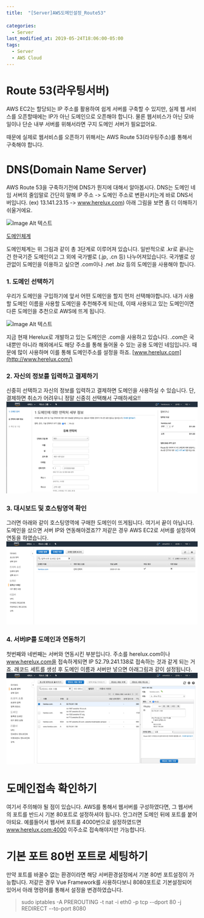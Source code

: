 ```yaml
---
title:  "[Server]AWS도메인설정_Route53"

categories:
  - Server
last_modified_at: 2019-05-24T18:06:00-05:00
tags:
  - Server
  - AWS Cloud
---
```



# Route 53(라우팅서버)
AWS EC2는 할당되는 IP 주소를 활용하여 쉽게 서버를 구축할 수 있지만, 실제 웹 서비스를 오픈할때에는 IP가 아닌 도메인으로 오픈해야 합니다.
물론 웹서비스가 아닌 모바일이나 단순 내부 서버를 위해서라면 구지 도메인 서버가 필요없어요.

때문에 실제로 웹서비스를 오픈하기 위해서는 AWS Route 53(라우팅주소)를 통해서 구축해야 합니다.

# DNS(Domain Name Server)
AWS Route 53을 구축하기전에 DNS가 뭔지에 대해서 알아봅시다.
DNS는 도메인 네임 서버의 줄임말로 간단히 말해 IP 주소 -> 도메인 주소로 변환시키는게 바로 DNS서버입니다.
(ex) 13.141.23.15 -> www.herelux.com)
아래 그림을 보면 좀 더 이해하기 쉬울거에요.

![Image Alt 텍스트](/assets/img/dns.gif)

[도메인체계](https://xn--3e0bx5euxnjje69i70af08bea817g.xn--3e0b707e/jsp/resources/dns/dnsInfo.jsp)

도메인체계는 위 그림과 같이 총 3단계로 이루어져 있습니다.
일반적으로 .kr로 끝나는 건 한국기준 도메인이고 그 외에 국가별로 (.jp, .cn 등) 나누어져있습니다.
국가별로 상관없이 도메인을 이용하고 싶으면 .com이나 .net .biz 등의 도메인을 사용해야 합니다.

### 1. 도메인 선택하기
우리가 도메인을 구입하기에 앞서 어떤 도메인을 할지 먼저 선택해야합니다.
내가 사용할 도메인 이름을 사용할 도메인을 추천해주게 되는데, 이때 사용되고 있는 도메인이면 다른 도메인을 추천으로 AWS에 뜨게 됩니다.


![Image Alt 텍스트](/assets/img/route53_1.png)

지금 현재 Herelux로 개발하고 있는 도메인은 .com을 사용하고 있습니다. .com은 국내뿐만 아니라 해외에서도 해당 주소를 통해 들어올 수 있는 공용 도메인 네임입니다. 때문에 많이 사용하며 이를 통해 도메인주소를 설정을 하죠.
[www.herelux.com](http://www.herelux.com/)


### 2. 자신의 정보를 입력하고 결제하기
신중히 선택하고 자신의 정보를 입력하고 결제하면 도메인을 사용하실 수 있습니다.
단, 결제하면 취소가 어려우니 정말 신중히 선택해서 구매하세요!!
![Image Alt 텍스트](/assets/img/web/route53_2.png)

### 3. 대시보드 및 호스팅영역 확인
그러면 아래와 같이 호스팅영역에 구매한 도메인이 뜨게됩니다. 여기서 끝이 아닙니다. 도메인을 샀으면 서버 IP와 연동해야겠죠??
저같은 경우 AWS EC2로 서버를 설정하여 연동을 하였습니다.
![Image Alt 텍스트](/assets/img/web/route53_3.png)

### 4. 서버IP를 도메인과 연동하기
첫번째와 네번째는 서버와 연동시킨 부분입니다. 주소를 herelux.com이나 www.herelux.com을 접속하게되면 IP 52.79.241.138로 접속하는 것과 같게 되는 거죠. 래코드 세트를 생성 후 도메인 이름과 서버만 넣으면 아래그림과 같이 설정됩니다.
![Image Alt 텍스트](/assets/img/web/route53_4.png)

# 도메인접속 확인하기
여기서 주의해야 될 점이 있습니다.
AWS를 통해서 웹서버를 구성하였다면, 그 웹서버의 포트를 반드시 기본 80포트로 설정하셔야 됩니다. 안그러면 도메인 뒤에 포트를 붙어야되요.
예를들어서 웹서버 포트를 4000번으로 설정하였드면 www.herelux.com:4000 이주소로 접속해야지만 가능합니다.

# 기본 포트 80번 포트로 세팅하기
만약 포트를 바꿀수 없는 환경이라면 해당 서버환경설정에서 기본 80번 포트설정이 가능합니다.
저같은 경우 Vue Framework를 사용하다보니 8080포트로 기본설정되어 있어서 아래 명령어를 통해서 설정을 변경하였습니다.

> sudo iptables -A PREROUTING -t nat -i eth0 -p tcp --dport 80 -j REDIRECT --to-port 8080
